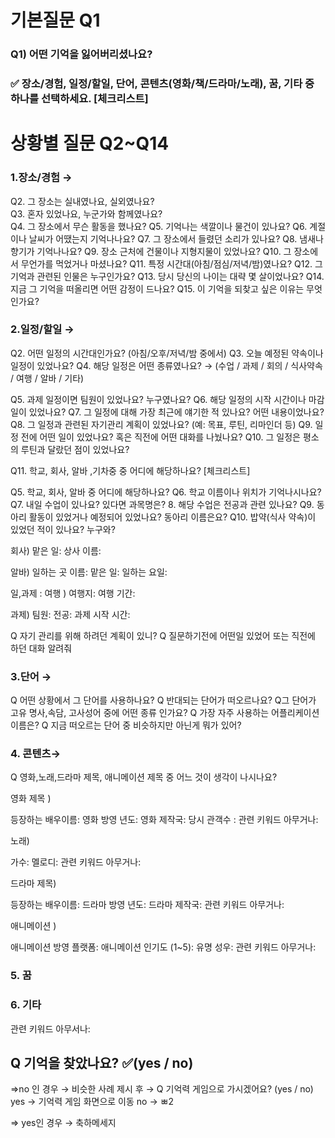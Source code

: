 
<h1>기본질문 Q1</h1>

<h3>Q1) 어떤 기억을 잃어버리셨나요? <h3>
✅ 장소/경험, 일정/할일, 단어, 콘텐츠(영화/책/드라마/노래), 꿈, 기타  중 하나를 선택하세요.  [체크리스트]


<h1>상황별 질문 Q2~Q14</h1>

<h3>1.장소/경험  →</h3>

Q2. 그 장소는 실내였나요, 실외였나요?  
Q3. 혼자 있었나요, 누군가와 함께였나요?  
Q4. 그 장소에서 무슨 활동을 했나요?
Q5. 기억나는 색깔이나 물건이 있나요?
Q6. 계절이나 날씨가 어땠는지 기억나나요?
Q7. 그 장소에서 들렸던 소리가 있나요?
Q8. 냄새나 향기가 기억나나요?
Q9. 장소 근처에 건물이나 지형지물이 있었나요?
Q10. 그 장소에서 무언가를 먹었거나 마셨나요?
Q11. 특정 시간대(아침/점심/저녁/밤)였나요?
Q12. 그 기억과 관련된 인물은 누구인가요?
Q13. 당시 당신의 나이는 대략 몇 살이었나요?
Q14. 지금 그 기억을 떠올리면 어떤 감정이 드나요?
Q15. 이 기억을 되찾고 싶은 이유는 무엇인가요?



<h3>2.일정/할일  →  </h3>
Q2. 어떤 일정의 시간대인가요? (아침/오후/저녁/밤 중에서)
Q3. 오늘 예정된 약속이나 일정이 있었나요?
Q4. 해당 일정은 어떤 종류였나요?
→ (수업 / 과제 / 회의 / 식사약속 / 여행 / 알바 / 기타)

Q5. 과제 일정이면 팀원이 있었나요? 누구였나요?
Q6. 해당 일정의 시작 시간이나 마감일이 있었나요?
Q7. 그 일정에 대해 가장 최근에 얘기한 적 있나요? 어떤 내용이었나요?
Q8. 그 일정과 관련된 자기관리 계획이 있었나요? (예: 목표, 루틴, 리마인더 등)
Q9. 일정 전에 어떤 일이 있었나요? 혹은 직전에 어떤 대화를 나눴나요?
Q10. 그 일정은 평소의 루틴과 달랐던 점이 있었나요?

Q11. 학교, 회사, 알바 ,기차중 중 어디에 해당하나요? [체크리스트]


Q5. 학교, 회사, 알바 중 어디에 해당하나요?
Q6. 학교 이름이나 위치가 기억나시나요?
Q7. 내일 수업이 있나요? 있다면 과목명은?
8. 해당 수업은 전공과 관련 있나요?
Q9. 동아리 활동이 있었거나 예정되어 있었나요? 동아리 이름은요?
 Q10. 밥약(식사 약속)이 있었던 적이 있나요? 누구와?

회사)
맡은 일: 
상사 이름:

알바)
일하는 곳 이름: 
맡은 일: 
일하는 요일:


일,과제 : 
여행 )
여행지:
여행 기간:

과제)
팀원:
전공:
과제 시작 시간:


Q 자기 관리를 위해 하려던 계획이 있니? 
Q 질문하기전에 어떤일 있었어 또는 직전에 하던 대화 알려줘



<h3>3.단어 →   </h3>
Q 어떤 상황에서 그 단어를 사용하나요?
Q 반대되는 단어가 떠오르나요? 
Q그 단어가 고유 명사,속담, 고사성어 중에 어떤 종류 인가요? 
Q 가장 자주 사용하는 어플리케이션 이름은?
Q 지금 떠오르는 단어 중 비슷하지만 아닌게 뭐가 있어? 




<h3>4. 콘텐츠→</h3>
Q 영화,노래,드라마 제목, 애니메이션 제목 중 어느 것이 생각이 나시나요?

영화 제목 )

등장하는 배우이름: 
영화 방영 년도: 
영화 제작국: 
당시 관객수 :
관련 키워드 아무거나:


노래) 

가수:
멜로디:
관련 키워드 아무거나:

드라마 제목)

등장하는 배우이름: 
드라마 방영 년도: 
드라마 제작국: 
관련 키워드 아무거나:

애니메이션 )

애니메이션 방영 플랫폼:
애니메이션 인기도 (1~5):
유명 성우:
관련 키워드 아무거나:



<h3>5. 꿈 </h3>

<h3>6. 기타</h3>
관련 키워드 아무서나: 





<h2>Q 기억을 찾았나요? ✅(yes / no)</h2>
=>no 인 경우  → 비슷한 사례 제시 후 
  → Q 기억력 게임으로 가시겠어요? (yes / no)
   yes → 기억력 게임 화면으로 이동 
   no  → ㅃ2
 
=> yes인 경우 → 축하메세지 



